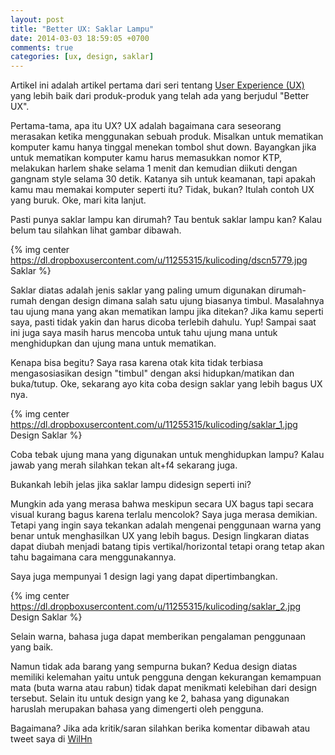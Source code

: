 ```yaml
---
layout: post
title: "Better UX: Saklar Lampu"
date: 2014-03-03 18:59:05 +0700
comments: true
categories: [ux, design, saklar]
---
```


Artikel ini adalah artikel pertama dari seri tentang [User Experience (UX)](http://en.wikipedia.org/wiki/User_experience_design) yang lebih baik dari produk-produk yang telah ada yang berjudul "Better UX".

Pertama-tama, apa itu UX? UX adalah bagaimana cara seseorang merasakan ketika menggunakan sebuah produk. Misalkan untuk mematikan komputer kamu hanya tinggal menekan tombol shut down. Bayangkan jika untuk mematikan komputer kamu harus memasukkan nomor KTP, melakukan harlem shake selama 1 menit dan kemudian diikuti dengan gangnam style selama 30 detik. Katanya sih untuk keamanan, tapi apakah kamu mau memakai komputer seperti itu? Tidak, bukan? Itulah contoh UX yang buruk. Oke, mari kita lanjut.

Pasti punya saklar lampu kan dirumah? Tau bentuk saklar lampu kan? Kalau belum tau silahkan lihat gambar dibawah.

{% img center https://dl.dropboxusercontent.com/u/11255315/kulicoding/dscn5779.jpg Saklar %}

Saklar diatas adalah jenis saklar yang paling umum digunakan dirumah-rumah dengan design dimana salah satu ujung biasanya timbul. Masalahnya tau ujung mana yang akan mematikan lampu jika ditekan? Jika kamu seperti saya, pasti tidak yakin dan harus dicoba terlebih dahulu. Yup! Sampai saat ini juga saya masih harus mencoba untuk tahu ujung mana untuk menghidupkan dan ujung mana untuk mematikan.

Kenapa bisa begitu? Saya rasa karena otak kita tidak terbiasa mengasosiasikan design "timbul" dengan aksi hidupkan/matikan dan buka/tutup. Oke, sekarang ayo kita coba design saklar yang lebih bagus UX nya.

{% img center https://dl.dropboxusercontent.com/u/11255315/kulicoding/saklar_1.jpg Design Saklar %}

Coba tebak ujung mana yang digunakan untuk menghidupkan lampu? Kalau jawab yang merah silahkan tekan alt+f4 sekarang juga.

Bukankah lebih jelas jika saklar lampu didesign seperti ini?

Mungkin ada yang merasa bahwa meskipun secara UX bagus tapi secara visual kurang bagus karena terlalu mencolok? Saya juga merasa demikian. Tetapi yang ingin saya tekankan adalah mengenai penggunaan warna yang benar untuk menghasilkan UX yang lebih bagus. Design lingkaran diatas dapat diubah menjadi batang tipis vertikal/horizontal tetapi orang tetap akan tahu bagaimana cara menggunakannya.

Saya juga mempunyai 1 design lagi yang dapat dipertimbangkan.

{% img center https://dl.dropboxusercontent.com/u/11255315/kulicoding/saklar_2.jpg Design Saklar %}

Selain warna, bahasa juga dapat memberikan pengalaman penggunaan yang baik.

Namun tidak ada barang yang sempurna bukan? Kedua design diatas memiliki kelemahan yaitu untuk pengguna dengan kekurangan kemampuan mata (buta warna atau rabun) tidak dapat menikmati kelebihan dari design tersebut. Selain itu untuk design yang ke 2, bahasa yang digunakan haruslah merupakan bahasa yang dimengerti oleh pengguna.

Bagaimana? Jika ada kritik/saran silahkan berika komentar dibawah atau tweet saya di [WilHn](https://twitter.com/WilHn)
